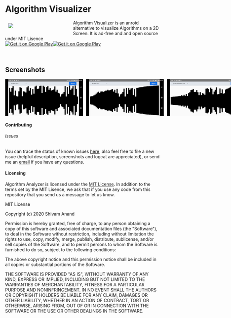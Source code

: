 
 

# Algorithm Visualizer
<img src="https://lh3.googleusercontent.com/pEPOv7cvlBoxoK5djouVp2q1MNh_WL89_DLvFoGsWjdaqumUW49hS442qUkUtM4OuVNr=s180-rw" align="left" width="200" hspace="10" vspace="10">
Algorithm Visualizer is an anroid alternative to visualize Algorithms on a 2D Screen. It is ad-free and and open source under MIT Lisence<br/>

<div style="display:flex;" >
<a href="https://play.google.com/store/apps/details?id=project.teamvoyager.visualizer">
    <img src="https://github.com/anandshivam44/Algorithm-Visualizer/blob/master/app/release/QR%20Code.png"
         alt="Get it on Google Play" height="160">
</a>
<a href="https://play.google.com/store/apps/details?id=project.teamvoyager.visualizer">
    <img alt="Get it on Google Play"
        height="80"
        src="https://www.gstatic.com/android/market_images/web/play_prism_hlock_2x.png" />
</a>
</div>
</br></br>

## Screenshots
<div style="display:flex;" >
<img  src="screenshots/1.jpg" width="50%" >
<img style="margin-left:10px;" src="screenshots/2.jpg" width="50%" >
<img style="margin-left:10px;" src="screenshots/3.jpg" width="50%" >
<img style="margin-left:10px;" src="screenshots/4.jpg" width="50%" >
<img style="margin-left:10px;" src="screenshots/5.jpg" width="50%" >

</div>

#### Contributing


###### Issues
You can trace the status of known issues [here](https://github.com/anandshivam44/Algorithm-Visualizer/issues),
also feel free to file a new issue (helpful description, screenshots and logcat are appreciated), or send me an [email](mailto:anand.shivam44@yahoo.com) if you have any questions.



#### Licensing
Algorithm Analyzer is licensed under the [MIT License](https://github.com/anandshivam44/Algorithm-Visualizer/blob/master/LICENSE).
In addition to the terms set by the MIT Lisence, we ask that if you use any code from this repository that you send us a message to let us know.

MIT License

Copyright (c) 2020 Shivam Anand

Permission is hereby granted, free of charge, to any person obtaining a copy
of this software and associated documentation files (the "Software"), to deal
in the Software without restriction, including without limitation the rights
to use, copy, modify, merge, publish, distribute, sublicense, and/or sell
copies of the Software, and to permit persons to whom the Software is
furnished to do so, subject to the following conditions:

The above copyright notice and this permission notice shall be included in all
copies or substantial portions of the Software.

THE SOFTWARE IS PROVIDED "AS IS", WITHOUT WARRANTY OF ANY KIND, EXPRESS OR
IMPLIED, INCLUDING BUT NOT LIMITED TO THE WARRANTIES OF MERCHANTABILITY,
FITNESS FOR A PARTICULAR PURPOSE AND NONINFRINGEMENT. IN NO EVENT SHALL THE
AUTHORS OR COPYRIGHT HOLDERS BE LIABLE FOR ANY CLAIM, DAMAGES OR OTHER
LIABILITY, WHETHER IN AN ACTION OF CONTRACT, TORT OR OTHERWISE, ARISING FROM,
OUT OF OR IN CONNECTION WITH THE SOFTWARE OR THE USE OR OTHER DEALINGS IN THE
SOFTWARE.
